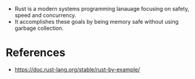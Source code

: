* Rust is a modern systems programming lanauage focusing on safety, speed and concurrency.
* It accomplishes these goals by being memory safe without using garbage collection.

# References
* https://doc.rust-lang.org/stable/rust-by-example/
